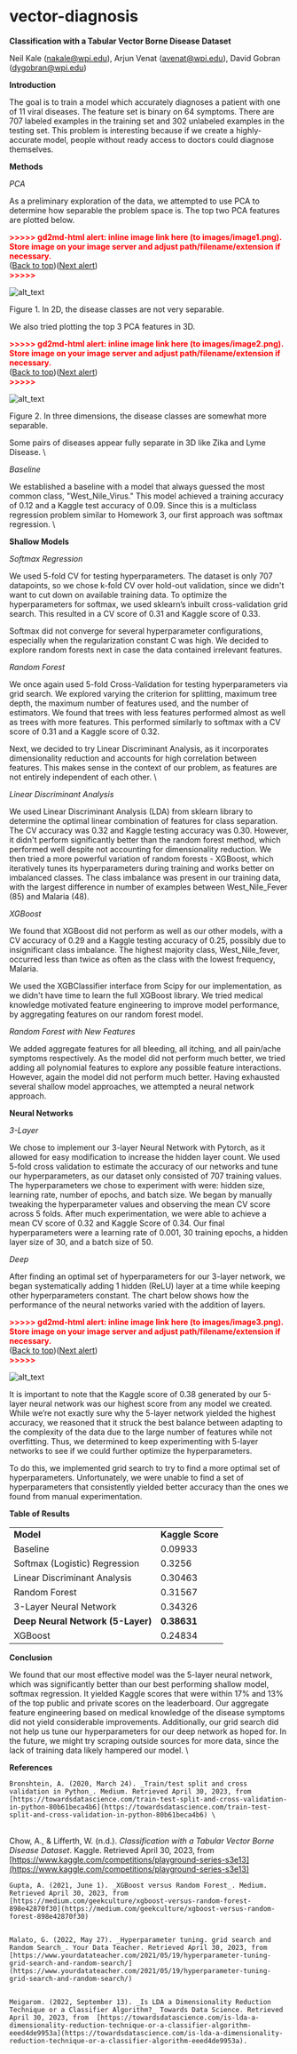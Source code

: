 # vector-diagnosis

<!-- Output copied to clipboard! -->

<!-----

You have some errors, warnings, or alerts. If you are using reckless mode, turn it off to see inline alerts.
* ERRORs: 0
* WARNINGs: 0
* ALERTS: 3

Conversion time: 1.039 seconds.


Using this Markdown file:

1. Paste this output into your source file.
2. See the notes and action items below regarding this conversion run.
3. Check the rendered output (headings, lists, code blocks, tables) for proper
   formatting and use a linkchecker before you publish this page.

Conversion notes:

* Docs to Markdown version 1.0β34
* Sun Aug 06 2023 16:18:04 GMT-0700 (PDT)
* Source doc: homework6_report
* Tables are currently converted to HTML tables.
* This document has images: check for >>>>>  gd2md-html alert:  inline image link in generated source and store images to your server. NOTE: Images in exported zip file from Google Docs may not appear in  the same order as they do in your doc. Please check the images!

----->

**Classification with a Tabular Vector Borne Disease Dataset**

Neil Kale (nakale@wpi.edu), Arjun Venat (avenat@wpi.edu), David Gobran (dygobran@wpi.edu)

**Introduction**

The goal is to train a model which accurately diagnoses a patient with one of 11 viral diseases. The feature set is binary on 64 symptoms. There are 707 labeled examples in the training set and 302 unlabeled examples in the testing set. This problem is interesting because if we create a highly-accurate model, people without ready access to doctors could diagnose themselves.

**Methods**

_PCA_

As a preliminary exploration of the data, we attempted to use PCA to determine how separable the problem space is. The top two PCA features are plotted below.



<p id="gdcalert1" ><span style="color: red; font-weight: bold">>>>>>  gd2md-html alert: inline image link here (to images/image1.png). Store image on your image server and adjust path/filename/extension if necessary. </span><br>(<a href="#">Back to top</a>)(<a href="#gdcalert2">Next alert</a>)<br><span style="color: red; font-weight: bold">>>>>> </span></p>


![alt_text](images/image1.png "image_tooltip")


Figure 1. In 2D, the disease classes are not very separable.

We also tried plotting the top 3 PCA features in 3D.



<p id="gdcalert2" ><span style="color: red; font-weight: bold">>>>>>  gd2md-html alert: inline image link here (to images/image2.png). Store image on your image server and adjust path/filename/extension if necessary. </span><br>(<a href="#">Back to top</a>)(<a href="#gdcalert3">Next alert</a>)<br><span style="color: red; font-weight: bold">>>>>> </span></p>


![alt_text](images/image2.png "image_tooltip")
 

Figure 2. In three dimensions, the disease classes are somewhat more separable.

Some pairs of diseases appear fully separate in 3D like Zika and Lyme Disease. \


_Baseline_

We established a baseline with a model that always guessed the most common class, "West_Nile_Virus." This model achieved a training accuracy of 0.12 and a Kaggle test accuracy of 0.09. Since this is a multiclass regression problem similar to Homework 3, our first approach was softmax regression. \


**Shallow Models**

_Softmax Regression_

We used 5-fold CV for testing hyperparameters. The dataset is only 707 datapoints, so we chose k-fold CV over hold-out validation, since we didn't want to cut down on available training data. To optimize the hyperparameters for softmax, we used sklearn’s inbuilt cross-validation grid search. This resulted in a CV score of 0.31 and Kaggle score of 0.33.

Softmax did not converge for several hyperparameter configurations, especially when the regularization constant C was high. We decided to explore random forests next in case the data contained irrelevant features.

_Random Forest_

We once again used 5-fold Cross-Validation for testing hyperparameters via grid search. We explored varying the criterion for splitting, maximum tree depth, the maximum number of features used, and the number of estimators. We found that trees with less features performed almost as well as trees with more features. This performed similarly to softmax with a CV score of 0.31 and a Kaggle score of 0.32.

Next, we decided to try Linear Discriminant Analysis, as it incorporates dimensionality reduction and accounts for high correlation between features. This makes sense in the context of our problem, as features are not entirely independent of each other. \


_Linear Discriminant Analysis_

We used Linear Discriminant Analysis (LDA) from sklearn library to determine the optimal linear combination of features for class separation. The CV accuracy was 0.32 and Kaggle testing accuracy was 0.30. However, it didn't perform significantly better than the random forest method, which performed well despite not accounting for dimensionality reduction. We then tried a more powerful variation of random forests - XGBoost, which iteratively tunes its hyperparameters during training and works better on imbalanced classes. The class imbalance was present in our training data, with the largest difference in number of examples between West_Nile_Fever (85) and Malaria (48).

_XGBoost_

We found that XGBoost did not perform as well as our other models, with a CV accuracy of 0.29 and a Kaggle testing accuracy of 0.25, possibly due to insignificant class imbalance. The highest majority class, West_Nile_fever, occurred less than twice as often as the class with the lowest frequency, Malaria.

We used the XGBClassifier interface from Scipy for our implementation, as we didn't have time to learn the full XGBoost library. We tried medical knowledge motivated feature engineering to improve model performance, by aggregating features on our random forest model.

_Random Forest with New Features_

We added aggregate features for all bleeding, all itching, and all pain/ache symptoms respectively. As the model did not perform much better, we tried adding all polynomial features to explore any possible feature interactions. However, again the model did not perform much better. Having exhausted several shallow model approaches, we attempted a neural network approach.

**Neural Networks**

_3-Layer_

We chose to implement our 3-layer Neural Network with Pytorch, as it allowed for easy modification to increase the hidden layer count. We used 5-fold cross validation to estimate the accuracy of our networks and tune our hyperparameters, as our dataset only consisted of 707 training values. The hyperparameters we chose to experiment with were: hidden size, learning rate, number of epochs, and batch size. We began by manually tweaking the hyperparameter values and observing the mean CV score across 5 folds. After much experimentation, we were able to achieve a mean CV score of 0.32 and Kaggle Score of 0.34. Our final hyperparameters were a learning rate of 0.001, 30 training epochs, a hidden layer size of 30, and a batch size of 50.

_Deep_

After finding an optimal set of hyperparameters for our 3-layer network, we began systematically adding 1 hidden (ReLU) layer at a time while keeping other hyperparameters constant. The chart below shows how the performance of the neural networks varied with the addition of layers.

<p id="gdcalert3" ><span style="color: red; font-weight: bold">>>>>>  gd2md-html alert: inline image link here (to images/image3.png). Store image on your image server and adjust path/filename/extension if necessary. </span><br>(<a href="#">Back to top</a>)(<a href="#gdcalert4">Next alert</a>)<br><span style="color: red; font-weight: bold">>>>>> </span></p>


![alt_text](images/image3.png "image_tooltip")


It is important to note that the Kaggle score of 0.38 generated by our 5-layer neural network was our highest score from any model we created. While we’re not exactly sure why the 5-layer network yielded the highest accuracy, we reasoned that it struck the best balance between adapting to the complexity of the data due to the large number of features while not overfitting. Thus, we determined to keep experimenting with 5-layer networks to see if we could further optimize the hyperparameters.

To do this, we implemented grid search to try to find a more optimal set of hyperparameters. Unfortunately, we were unable to find a set of hyperparameters that consistently yielded better accuracy than the ones we found from manual experimentation.

**Table of Results**


<table>
  <tr>
   <td><strong>Model</strong>
   </td>
   <td><strong>Kaggle Score</strong>
   </td>
  </tr>
  <tr>
   <td>Baseline
   </td>
   <td>0.09933
   </td>
  </tr>
  <tr>
   <td>Softmax (Logistic) Regression
   </td>
   <td>0.3256
   </td>
  </tr>
  <tr>
   <td>Linear Discriminant Analysis
   </td>
   <td>0.30463
   </td>
  </tr>
  <tr>
   <td>Random Forest
   </td>
   <td>0.31567
   </td>
  </tr>
  <tr>
   <td>3-Layer Neural Network
   </td>
   <td>0.34326
   </td>
  </tr>
  <tr>
   <td><strong>Deep Neural Network (5-Layer)</strong>
   </td>
   <td><strong>0.38631</strong>
   </td>
  </tr>
  <tr>
   <td>XGBoost
   </td>
   <td>0.24834
   </td>
  </tr>
</table>


**Conclusion**

We found that our most effective model was the 5-layer neural network, which was significantly better than our best performing shallow model, softmax regression. It yielded Kaggle scores that were within 17% and 13% of the top public and private scores on the leaderboard. Our aggregate feature engineering based on medical knowledge of the disease symptoms did not yield considerable improvements. Additionally, our grid search did not help us tune our hyperparameters for our deep network as hoped for. In the future, we might try scraping outside sources for more data, since the lack of training data likely hampered our model. \


**References**


    Bronshtein, A. (2020, March 24). _Train/test split and cross validation in Python_. Medium. Retrieved April 30, 2023, from [https://towardsdatascience.com/train-test-split-and-cross-validation-in-python-80b61beca4b6](https://towardsdatascience.com/train-test-split-and-cross-validation-in-python-80b61beca4b6) \
 \
Chow, A., & Lifferth, W. (n.d.). _Classification with a Tabular Vector Borne Disease Dataset_. Kaggle. Retrieved April 30, 2023, from [https://www.kaggle.com/competitions/playground-series-s3e13](https://www.kaggle.com/competitions/playground-series-s3e13)


    Gupta, A. (2021, June 1). _XGBoost versus Random Forest_. Medium. Retrieved April 30, 2023, from [https://medium.com/geekculture/xgboost-versus-random-forest-898e42870f30](https://medium.com/geekculture/xgboost-versus-random-forest-898e42870f30)


    Malato, G. (2022, May 27). _Hyperparameter tuning. grid search and Random Search_. Your Data Teacher. Retrieved April 30, 2023, from [https://www.yourdatateacher.com/2021/05/19/hyperparameter-tuning-grid-search-and-random-search/](https://www.yourdatateacher.com/2021/05/19/hyperparameter-tuning-grid-search-and-random-search/)


    Meigarom. (2022, September 13). _Is LDA a Dimensionality Reduction Technique or a Classifier Algorithm?_ Towards Data Science. Retrieved April 30, 2023, from  [https://towardsdatascience.com/is-lda-a-dimensionality-reduction-technique-or-a-classifier-algorithm-eeed4de9953a](https://towardsdatascience.com/is-lda-a-dimensionality-reduction-technique-or-a-classifier-algorithm-eeed4de9953a).
